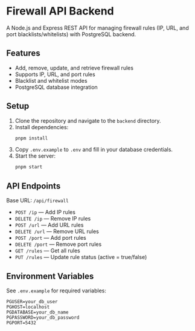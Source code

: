 # Firewall API Backend

A Node.js and Express REST API for managing firewall rules (IP, URL, and port blacklists/whitelists) with PostgreSQL backend.

## Features
- Add, remove, update, and retrieve firewall rules
- Supports IP, URL, and port rules
- Blacklist and whitelist modes
- PostgreSQL database integration

## Setup

1. Clone the repository and navigate to the `backend` directory.
2. Install dependencies:
   ```sh
   pnpm install
   ```
3. Copy `.env.example` to `.env` and fill in your database credentials.
4. Start the server:
   ```sh
   pnpm start
   ```

## API Endpoints

Base URL: `/api/firewall`

- `POST /ip` — Add IP rules
- `DELETE /ip` — Remove IP rules
- `POST /url` — Add URL rules
- `DELETE /url` — Remove URL rules
- `POST /port` — Add port rules
- `DELETE /port` — Remove port rules
- `GET /rules` — Get all rules
- `PUT /rules` — Update rule status (active = true/false)

## Environment Variables
See `.env.example` for required variables:
```
PGUSER=your_db_user
PGHOST=localhost
PGDATABASE=your_db_name
PGPASSWORD=your_db_password
PGPORT=5432
```
